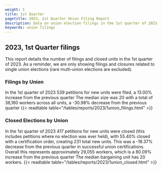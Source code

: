```yaml
---
weight: 1
title: 1st Quarter
pagetitle: 2023, 1st Quarter Union Filing Report
description: Data on union election filings in the 1st quarter of 2023
keywords: union filings
---
```


## 2023, 1st Quarter filings

This report details the number of filings and closed units in the 1st quarter of 2023. As a reminder, we are only showing filings and closures related to single union elections (rare multi-union elections are excluded).

### Filings by Union
In the 1st quarter of 2023 539 petitions for new units were filed, a 13.00% increase from the previous quarter The median size was 20 with a total of 36,160 workers across all units, a -30.98% decrease from the previous quarter
{{< readtable table="/tables/reports/2023/1union_filings.html" >}}

### Closed Elections by Union
In the 1st quarter of 2023 417 petitions for new units were closed (this includes petitions where no election was ever held), with 55.40% closed with a certification order, creating 231 total new units. This was a -18.37% decrease from the previous quarter in successful union certifications. Overall this represents approximately 29,055 workers, which is a 80.09% increase from the previous quarter The median bargaining unit has 20 workers.
{{< readtable table="/tables/reports/2023/1union_closed.html" >}}
